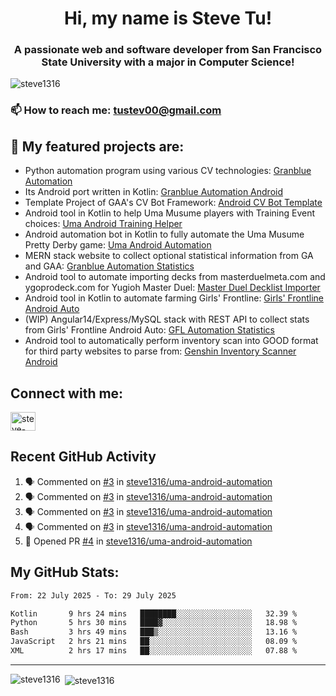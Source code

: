 <h1 align="center">Hi, my name is Steve Tu!</h1>
<h3 align="center">A passionate web and software developer from San Francisco State University with a major in Computer Science!</h3>

<p align="left"> <img src="https://komarev.com/ghpvc/?username=steve1316&label=Profile%20views&color=0e75b6&style=flat" alt="steve1316" /> </p>

### 📫 How to reach me: **tustev00@gmail.com**

## 🔭 My featured projects are:
- Python automation program using various CV technologies: [Granblue Automation](https://github.com/steve1316/granblue-automation-pyautogui)
- Its Android port written in Kotlin: [Granblue Automation Android](https://github.com/steve1316/granblue-automation-android)
- Template Project of GAA's CV Bot Framework: [Android CV Bot Template](https://github.com/steve1316/android-cv-bot-template)
- Android tool in Kotlin to help Uma Musume players with Training Event choices: [Uma Android Training Helper](https://github.com/steve1316/uma-android-training-helper)
- Android automation bot in Kotlin to fully automate the Uma Musume Pretty Derby game: [Uma Android Automation](https://github.com/steve1316/uma-android-automation)
- MERN stack website to collect optional statistical information from GA and GAA: [Granblue Automation Statistics](https://github.com/steve1316/granblue-automation-statistics)
- Android tool to automate importing decks from masterduelmeta.com and ygoprodeck.com for Yugioh Master Duel: [Master Duel Decklist Importer](https://github.com/steve1316/masterduel-android-decklist-importer)
- Android tool in Kotlin to automate farming Girls' Frontline: [Girls' Frontline Android Auto](https://github.com/steve1316/gfl-android-auto)
- (WIP) Angular14/Express/MySQL stack with REST API to collect stats from Girls' Frontline Android Auto: [GFL Automation Statistics](https://github.com/steve1316/gfl-automation-statistics)
- Android tool to automatically perform inventory scan into GOOD format for third party websites to parse from: [Genshin Inventory Scanner Android](https://github.com/steve1316/genshin-inventory-scanner-android)

## Connect with me:

<p align="left">
<a href="https://linkedin.com/in/steve-tu-370ba219b" target="blank"><img align="center" src="https://cdn.jsdelivr.net/npm/simple-icons@3.0.1/icons/linkedin.svg" alt="steve-tu-370ba219b" height="30" width="40" /></a>
</p>

## Recent GitHub Activity

<!--START_SECTION:activity-->
1. 🗣 Commented on [#3](https://github.com/steve1316/uma-android-automation/issues/3) in [steve1316/uma-android-automation](https://github.com/steve1316/uma-android-automation)
2. 🗣 Commented on [#3](https://github.com/steve1316/uma-android-automation/issues/3) in [steve1316/uma-android-automation](https://github.com/steve1316/uma-android-automation)
3. 🗣 Commented on [#3](https://github.com/steve1316/uma-android-automation/issues/3) in [steve1316/uma-android-automation](https://github.com/steve1316/uma-android-automation)
4. 🗣 Commented on [#3](https://github.com/steve1316/uma-android-automation/issues/3) in [steve1316/uma-android-automation](https://github.com/steve1316/uma-android-automation)
5. 💪 Opened PR [#4](https://github.com/steve1316/uma-android-automation/pull/4) in [steve1316/uma-android-automation](https://github.com/steve1316/uma-android-automation)
<!--END_SECTION:activity-->

## My GitHub Stats:

<!--START_SECTION:waka-->

```txt
From: 22 July 2025 - To: 29 July 2025

Kotlin       9 hrs 24 mins   ████████░░░░░░░░░░░░░░░░░   32.39 %
Python       5 hrs 30 mins   ████▓░░░░░░░░░░░░░░░░░░░░   18.98 %
Bash         3 hrs 49 mins   ███▒░░░░░░░░░░░░░░░░░░░░░   13.16 %
JavaScript   2 hrs 21 mins   ██░░░░░░░░░░░░░░░░░░░░░░░   08.09 %
XML          2 hrs 17 mins   ██░░░░░░░░░░░░░░░░░░░░░░░   07.88 %
```

<!--END_SECTION:waka-->

---

<p><img align="left" src="https://github-readme-stats.vercel.app/api/top-langs?username=steve1316&show_icons=true&locale=en&layout=compact&theme=radical" alt="steve1316" /></p>

<p>&nbsp;<img align="center" src="https://github-readme-stats.vercel.app/api?username=steve1316&show_icons=true&locale=en&count_private=true&theme=radical" alt="steve1316" /></p>
